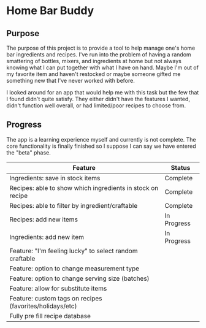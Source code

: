 # Home Bar Buddy

## Purpose

The purpose of this project is to provide a tool to help manage one's home bar ingredients and recipes. I've run into the problem of having a random smattering of bottles, mixers, and ingredients at home but not always knowing what I can put together with what I have on hand. Maybe I'm out of my favorite item and haven't restocked or maybe someone gifted me something new that I've never worked with before.

I looked around for an app that would help me with this task but the few that I found didn't quite satisfy. They either didn't have the features I wanted, didn't function well overall, or had limited/poor recipes to choose from. 


## Progress

The app is a learning experience myself and currently is not complete. The core functionality is finally finished so I suppose I can say we have entered the "beta" phase. 

|Feature|Status|
|---|---|
|Ingredients:  save in stock items| Complete |
|Recipes: able to show which ingredients in stock on recipe| Complete |
|Recipes: able to filter by ingredient/craftable| Complete |
|Recipes: add new items| In Progress |
|Ingredients: add new item| In Progress|
|Feature: "I'm feeling lucky" to select random craftable| |
|Feature: option to change measurement type| |
|Feature: option to change serving size (batches)| |
|Feature: allow for substitute items | | 
|Feature: custom tags on recipes (favorites/holidays/etc) | |
|Fully pre fill recipe database| |
